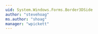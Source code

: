 ```yaml
---
uid: System.Windows.Forms.Border3DSide
author: "stevehoag"
ms.author: "shoag"
manager: "wpickett"
---
```

